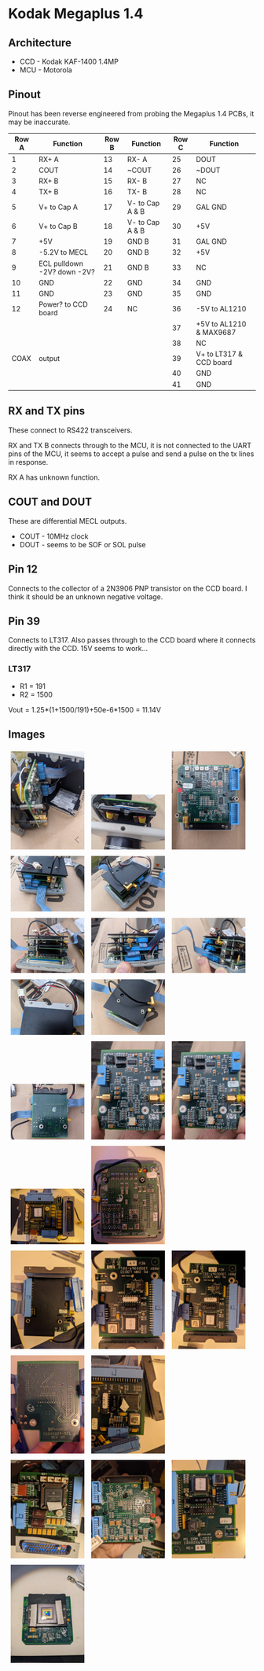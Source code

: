 # Kodak Megaplus 1.4

## Architecture

* CCD - Kodak KAF-1400 1.4MP
* MCU - Motorola

## Pinout

Pinout has been reverse engineered from probing the Megaplus 1.4 PCBs, it may be inaccurate.

| Row A | Function            | Row B | Function        | Row C | Function                |
| ----- | ------------------- | ----- | --------------- | ----- | ----------------------- |
| 1     | RX+ A               | 13    | RX- A           | 25    | DOUT                    |
| 2     | COUT                | 14    | ~COUT           | 26    | ~DOUT                   |
| 3     | RX+ B               | 15    | RX- B           | 27    | NC                      |
| 4     | TX+ B               | 16    | TX- B           | 28    | NC                      |
| 5     | V+ to Cap A         | 17    | V- to Cap A & B | 29    | GAL GND                 |
| 6     | V+ to Cap B         | 18    | V- to Cap A & B | 30    | +5V                     |
| 7     | +5V                 | 19    | GND B           | 31    | GAL GND                 |
| 8     | -5.2V to MECL       | 20    | GND B           | 32    | +5V                     |
| 9     | ECL pulldown -2V?   down -2V?   | 21    | GND B           | 33    | NC                      |
| 10    | GND                 | 22    | GND             | 34    | GND                     |
| 11    | GND                 | 23    | GND             | 35    | GND                     |
| 12    | Power? to CCD board | 24    | NC              | 36    | -5V to AL1210           |
|       |                     |       |                 | 37    | +5V to AL1210 & MAX9687 |
|       |                     |       |                 | 38    | NC                      |
| COAX  | output              |       |                 | 39    | V+ to LT317 & CCD board |
|       |                     |       |                 | 40    | GND                     |
|       |                     |       |                 | 41    | GND                     |

## RX and TX pins

These connect to RS422 transceivers. 

RX and TX B connects through to the MCU, it is not connected to the UART pins of the MCU, it seems to accept a pulse and send a pulse on the tx lines in response.

RX A has unknown function.


## COUT and DOUT

These are differential MECL outputs.

* COUT - 10MHz clock
* DOUT - seems to be SOF or SOL pulse

## Pin 12
Connects to the collector of a 2N3906 PNP transistor on the CCD board. I think it should be an unknown negative voltage.

## Pin 39
Connects to LT317. Also passes through to the CCD board where it connects directly with the CCD. 15V seems to work...

### LT317

* R1 = 191
* R2 = 1500

Vout = 1.25*(1+1500/191)+50e-6*1500 = 11.14V

## Images
<div>
  <img src="https://raw.githubusercontent.com/flaminggoat/Kodak-Megaplus-1.4/refs/heads/main/images/PXL_20250818_185340031.jpg" width="150" style="margin:5px;" />
  <img src="https://raw.githubusercontent.com/flaminggoat/Kodak-Megaplus-1.4/refs/heads/main/images/PXL_20250818_185344124.jpg" width="150" style="margin:5px;" />
  <img src="https://raw.githubusercontent.com/flaminggoat/Kodak-Megaplus-1.4/refs/heads/main/images/PXL_20250818_185727769.jpg" width="150" style="margin:5px;" />
  <img src="https://raw.githubusercontent.com/flaminggoat/Kodak-Megaplus-1.4/refs/heads/main/images/PXL_20250818_185929709.jpg" width="150" style="margin:5px;" />
  <img src="https://raw.githubusercontent.com/flaminggoat/Kodak-Megaplus-1.4/refs/heads/main/images/PXL_20250818_185934422.jpg" width="150" style="margin:5px;" />
</div><div>
  <img src="https://raw.githubusercontent.com/flaminggoat/Kodak-Megaplus-1.4/refs/heads/main/images/PXL_20250818_190122588.jpg" width="150" style="margin:5px;" />
  <img src="https://raw.githubusercontent.com/flaminggoat/Kodak-Megaplus-1.4/refs/heads/main/images/PXL_20250818_190127985.jpg" width="150" style="margin:5px;" />
  <img src="https://raw.githubusercontent.com/flaminggoat/Kodak-Megaplus-1.4/refs/heads/main/images/PXL_20250818_190130815.jpg" width="150" style="margin:5px;" />
  <img src="https://raw.githubusercontent.com/flaminggoat/Kodak-Megaplus-1.4/refs/heads/main/images/PXL_20250818_190154288.jpg" width="150" style="margin:5px;" />
  <img src="https://raw.githubusercontent.com/flaminggoat/Kodak-Megaplus-1.4/refs/heads/main/images/PXL_20250818_190215125.jpg" width="150" style="margin:5px;" />
</div><div>
  <img src="https://raw.githubusercontent.com/flaminggoat/Kodak-Megaplus-1.4/refs/heads/main/images/PXL_20250818_190425678.jpg" width="150" style="margin:5px;" />
  <img src="https://raw.githubusercontent.com/flaminggoat/Kodak-Megaplus-1.4/refs/heads/main/images/PXL_20250818_190634217.MP.jpg" width="150" style="margin:5px;" />
  <img src="https://raw.githubusercontent.com/flaminggoat/Kodak-Megaplus-1.4/refs/heads/main/images/PXL_20250818_190635932.jpg" width="150" style="margin:5px;" />
  <img src="https://raw.githubusercontent.com/flaminggoat/Kodak-Megaplus-1.4/refs/heads/main/images/PXL_20250818_192740050.jpg" width="150" style="margin:5px;" />
  <img src="https://raw.githubusercontent.com/flaminggoat/Kodak-Megaplus-1.4/refs/heads/main/images/PXL_20250818_193109478.jpg" width="150" style="margin:5px;" />
</div><div>
  <img src="https://raw.githubusercontent.com/flaminggoat/Kodak-Megaplus-1.4/refs/heads/main/images/PXL_20250818_193125845.jpg" width="150" style="margin:5px;" />
  <img src="https://raw.githubusercontent.com/flaminggoat/Kodak-Megaplus-1.4/refs/heads/main/images/PXL_20250818_193807812.MP.jpg" width="150" style="margin:5px;" />
  <img src="https://raw.githubusercontent.com/flaminggoat/Kodak-Megaplus-1.4/refs/heads/main/images/PXL_20250818_193810757.jpg" width="150" style="margin:5px;" />
  <img src="https://raw.githubusercontent.com/flaminggoat/Kodak-Megaplus-1.4/refs/heads/main/images/PXL_20250818_193952134.jpg" width="150" style="margin:5px;" />
  <img src="https://raw.githubusercontent.com/flaminggoat/Kodak-Megaplus-1.4/refs/heads/main/images/PXL_20250818_194245874.MP.jpg" width="150" style="margin:5px;" />
</div><div>
  <img src="https://raw.githubusercontent.com/flaminggoat/Kodak-Megaplus-1.4/refs/heads/main/images/PXL_20250818_212416040.jpg" width="150" style="margin:5px;" />
  <img src="https://raw.githubusercontent.com/flaminggoat/Kodak-Megaplus-1.4/refs/heads/main/images/PXL_20250903_220602243.jpg" width="150" style="margin:5px;" />
  <img src="https://raw.githubusercontent.com/flaminggoat/Kodak-Megaplus-1.4/refs/heads/main/images/PXL_20250913_173854060.jpg" width="150" style="margin:5px;" />
  <img src="https://raw.githubusercontent.com/flaminggoat/Kodak-Megaplus-1.4/refs/heads/main/images/PXL_20250914_130900320.jpg" width="150" style="margin:5px;" />
</div>

